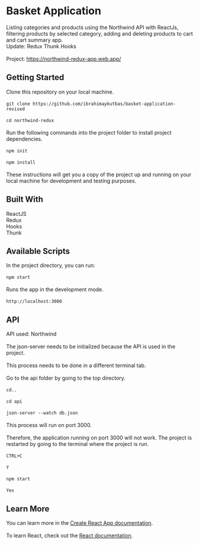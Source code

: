 # Basket Application
Listing categories and products using the Northwind API with ReactJs, filtering products by selected category, adding and deleting products to cart and cart summary app.<br>
Update: Redux Thunk Hooks <br><br>
Project: https://northwind-redux-app.web.app/
## Getting Started
Clone this repository on your local machine.<br/><br/>
`git clone https://github.com/ibrahimaykutbas/basket-application-revised`<br/><br/>
`cd northwind-redux`<br/><br/>
Run the following commands into the project folder to install project dependencies.<br/><br/>
`npm init`<br/><br/>
`npm install`<br/><br/>
These instructions will get you a copy of the project up and running on your local machine for development and testing purposes.<br/>
## Built With
ReactJS<br/>
Redux<br/>
Hooks<br/>
Thunk
## Available Scripts
In the project directory, you can run: <br/><br/>
`npm start`<br/><br/>
Runs the app in the development mode.<br/><br/>
`http://localhost:3000`<br/>
## API
API used: Northwind <br/><br/>
The json-server needs to be initialized because the API is used in the project.<br/><br/>
This process needs to be done in a different terminal tab.<br/><br/>
Go to the api folder by going to the top directory.<br/><br/>
`cd..` <br/><br/>
`cd api` <br/><br/>
`json-server --watch db.json` <br/><br/>
This process will run on port 3000.<br/><br/>
Therefore, the application running on port 3000 will not work. The project is restarted by going to the terminal where the project is run.<br/><br/>
`CTRL+C` <br/><br/>
`Y`<br/><br/>
`npm start` <br/><br/>
`Yes`<br/>
## Learn More
You can learn more in the [Create React App documentation](https://create-react-app.dev/docs/getting-started/).<br/><br/>
To learn React, check out the [React documentation](https://reactjs.org/).
